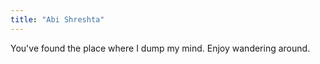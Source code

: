 ```yaml
---
title: "Abi Shreshta"
---
```


You've found the place where I dump my mind.
Enjoy wandering around.
